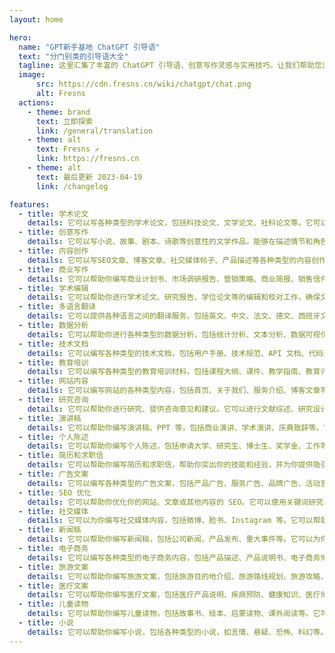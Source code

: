 ```yaml
---
layout: home

hero:
  name: "GPT新手基地 ChatGPT 引导语"
  text: "分门别类的引导语大全"
  tagline: 这里汇集了丰富的 ChatGPT 引导语、创意写作灵感与实用技巧。让我们帮助您激发无限创意，提升写作效率与质量。
  image:
      src: https://cdn.fresns.cn/wiki/chatgpt/chat.png
      alt: Fresns
  actions:
    - theme: brand
      text: 立即探索
      link: /general/translation
    - theme: alt
      text: Fresns ↗
      link: https://fresns.cn
    - theme: alt
      text: 最后更新 2023-04-19
      link: /changelog

features:
  - title: 学术论文
    details: 它可以写各种类型的学术论文，包括科技论文、文学论文、社科论文等。它可以帮助你进行研究、分析、组织思路并编写出符合学术标准的论文。
  - title: 创意写作
    details: 它可以写小说、故事、剧本、诗歌等创意性的文学作品，能够在描述情节和角色方面提供帮助。
  - title: 内容创作
    details: 它可以写SEO文章、博客文章、社交媒体帖子、产品描述等各种类型的内容创作。它能够为你提供有趣、独特、易读的内容，帮助你吸引读者和提升品牌知名度。
  - title: 商业写作
    details: 它可以帮助你编写商业计划书、市场调研报告、营销策略、商业简报、销售信件等。它可以用清晰、精炼的语言向你的潜在客户或投资者传达你的信息。
  - title: 学术编辑
    details: 它可以帮助你进行学术论文、研究报告、学位论文等的编辑和校对工作，确保文本的正确性、一致性和完整性，并提供改进建议。
  - title: 多语言翻译
    details: 它可以提供各种语言之间的翻译服务，包括英文、中文、法文、德文、西班牙文、俄文等。它可以翻译各种类型的文件，包括技术文档、商务合同、宣传资料、学术论文等。
  - title: 数据分析
    details: 它可以帮助你进行各种类型的数据分析，包括统计分析、文本分析、数据可视化等。它可以使用 Python、R 等工具来分析你的数据，并提供数据报告和可视化结果。
  - title: 技术文档
    details: 它可以编写各种类型的技术文档，包括用户手册、技术规范、API 文档、代码注释等。它可以使用清晰、准确、易懂的语言描述你的技术产品和流程。
  - title: 教育培训
    details: 它可以编写各种类型的教育培训材料，包括课程大纲、课件、教学指南、教育评估等。它可以帮助你设计课程内容和教学方法，并为你制定适合你目标受众的培训计划。
  - title: 网站内容
    details: 它可以编写网站的各种类型内容，包括首页、关于我们、服务介绍、博客文章等。它可以根据你的品牌和目标读者为你提供优质、富有吸引力的内容。
  - title: 研究咨询
    details: 它可以帮助你进行研究、提供咨询意见和建议。它可以进行文献综述、研究设计、数据分析等工作，为你提供高质量、可靠的研究结果和建议。
  - title: 演讲稿
    details: 它可以帮助你编写演讲稿、PPT 等，包括商业演讲、学术演讲、庆典致辞等。它可以根据你的主题、目标听众和场合为你编写一份有说服力、生动有趣的演讲稿。
  - title: 个人陈述
    details: 它可以帮助你编写个人陈述，包括申请大学、研究生、博士生、奖学金、工作等的个人陈述。它可以帮助你展现你的优势和价值观，并提供专业的写作建议。
  - title: 简历和求职信
    details: 它可以帮助你编写简历和求职信，帮助你突出你的技能和经验，并为你提供吸引雇主和 HR 的技巧和建议。
  - title: 广告文案
    details: 它可以编写各种类型的广告文案，包括产品广告、服务广告、品牌广告、活动宣传等。它可以为你编写具有吸引力、清晰明了的广告文案，让你的目标受众更容易接受你的产品或服务。
  - title: SEO 优化
    details: 它可以帮助你优化你的网站、文章或其他内容的 SEO。它可以使用关键词研究、内容优化等技术，帮助你提高排名、获得更多的流量和转换率。
  - title: 社交媒体
    details: 它可以为你编写社交媒体内容，包括微博、脸书、Instagram 等。它可以帮助你设计吸引人的标题、内容和图片，并为你提供有用的社交媒体营销策略。
  - title: 新闻稿
    details: 它可以帮助你编写新闻稿，包括公司新闻、产品发布、重大事件等。它可以为你编写新闻稿、编辑和发布，以吸引媒体关注并提高品牌知名度。
  - title: 电子商务
    details: 它可以编写各种类型的电子商务内容，包括产品描述、产品说明书、电子商务博客文章等。它可以帮助你编写吸引人的产品描述，以及建立与客户的信任和忠诚度。
  - title: 旅游文案
    details: 它可以帮助你编写旅游文案，包括旅游目的地介绍、旅游路线规划、旅游攻略、旅游博客等。它可以帮助你为你的读者提供有用的信息和建议，帮助他们计划自己的旅行。
  - title: 医疗文案
    details: 它可以帮助你编写医疗文案，包括医疗产品说明、疾病预防、健康知识、医疗博客等。它可以帮助你使用专业的术语和语言，使你的文案更易于理解和接受。
  - title: 儿童读物
    details: 它可以帮助你编写儿童读物，包括故事书、绘本、启蒙读物、课外阅读等。它可以使用有趣、生动的语言和图片，吸引孩子们的注意力，并帮助他们学习和成长。
  - title: 小说
    details: 它可以帮助你编写小说，包括各种类型的小说，如言情、悬疑、恐怖、科幻等。它可以帮助你创造有趣、引人入胜的情节和角色，并为你提供专业的写作技巧和建议。
---
```

